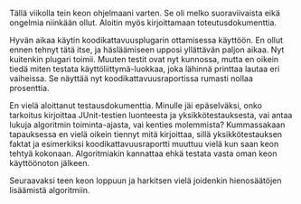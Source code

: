 Tällä viikolla tein keon ohjelmaani varten. Se oli melko suoraviivaista eikä ongelmia niinkään ollut. Aloitin myös kirjoittamaan toteutusdokumenttia.

Hyvän aikaa käytin koodikattavuusplugarin ottamisessa käyttöön. En ollut ennen tehnyt tätä itse, ja häsläämiseen upposi yllättävän paljon aikaa. Nyt kuitenkin plugari toimii. Muuten testit ovat nyt kunnossa, mutta en oikein tiedä miten testata käyttöliittymä-luokkaa, joka lähinnä printtaa lautaa eri vaiheissa. Se näyttää nyt koodikattavuusraportissa rumasti nollaa prosenttia.

En vielä aloittanut testausdokumenttia. Minulle jäi epäselväksi, onko tarkoitus kirjoittaa JUnit-testien luonteesta ja yksikkötestauksesta, vai antaa lukuja algoritmin toiminta-ajasta, vai kenties molemmista? Kummassakaan tapauksessa en vielä oikein tiennyt mitä kirjoittaa, sillä yksikkötestauksen faktat ja esimerkiksi koodikattavuusraportti muuttuu vielä kun saan keon tehtyä kokonaan. Algoritmiakin kannattaa ehkä testata vasta oman keon käyttöönoton jälkeen.

Seuraavaksi teen keon loppuun ja harkitsen vielä joidenkin hienosäätöjen lisäämistä algoritmiin.
